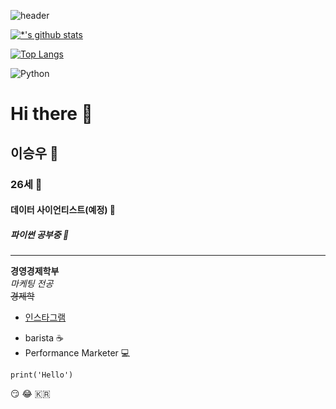 ![header](https://capsule-render.vercel.app/api?type=wave&color=auto&height=300&section=header&text=이승우%20&fontSize=90)

[![*'s github stats](https://github-readme-stats.vercel.app/api?username=musiclip)](https://github.com/musiclip)

[![Top Langs](https://github-readme-stats.vercel.app/api/top-langs/?username=musiclip)](https://github.com/musiclip/github-readme-stats)

![Python](https://img.shields.io/badge/-Python-007396?style=flat&logo=Java&logoColor=ffffff)
# Hi there 👋
## 이승우 👋
### 26세 👋
#### 데이터 사이언티스트(예정) 👋
##### 파이썬 공부중 👋
---
**경영경제학부** <br>
*마케팅 전공* <br>
~~경제학~~ <br>
* [인스타그램](https://www.instagram.com/dlttmd)
- barista ☕
- Performance Marketer 💻

```
print('Hello')
```
:smirk:
:joy:
🇰🇷
